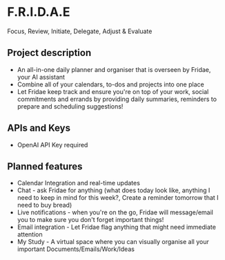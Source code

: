 <H1>F.R.I.D.A.E</H1>
<p>Focus, Review, Initiate, Delegate, Adjust & Evaluate</p>
<h2>Project description</h2>

* An all-in-one daily planner and organiser that is overseen by Fridae, your AI assistant 
* Combine all of your calendars, to-dos and projects into one place 
* Let Fridae keep track and ensure you're on top of your work, social commitments and errands by providing daily summaries, reminders to prepare and scheduling suggestions!

<h2>APIs and Keys</h2>

* OpenAI API Key required

<h2>Planned features</h2>

* Calendar Integration and real-time updates
* Chat - ask Fridae for anything (what does today look like, anything I need to keep in mind for this week?, Create a reminder tomorrow that I need to buy bread)
* Live notifications - when you're on the go, Fridae will message/email you to make sure you don't forget important things!
* Email integration - Let Fridae flag anything that might need immediate attention
* My Study - A virtual space where you can visually organise all your important Documents/Emails/Work/Ideas





